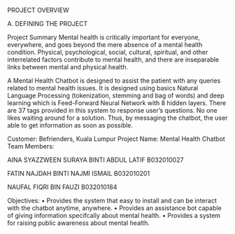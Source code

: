 PROJECT OVERVIEW

A. DEFINING THE PROJECT

Project Summary
Mental health is critically important for everyone, everywhere, and goes beyond the mere absence of a mental health condition. Physical, psychological, social, cultural, spiritual, and other interrelated factors contribute to mental health, and there are inseparable links between mental and physical health.

A Mental Health Chatbot is designed to assist the patient with any queries related to mental health issues. It is designed using basics Natural Language Processing (tokenization, stemming and bag of words) and deep learning which is Feed-Forward Neural Network with 8 hidden layers.  There are 37 tags provided in this system to response user’s questions. No one likes waiting around for a solution. Thus, by messaging the chatbot, the user able to get information as soon as possible.

Customer: Befrienders, Kuala Lumpur
Project Name:  Mental Health Chatbot
Team Members:

AINA SYAZZWEEN SURAYA BINTI ABDUL LATIF B032010027

FATIN NAJDAH BINTI NAJMI ISMAIL B032010201

NAUFAL FIQRI BIN FAUZI   B032010184

Objectives:
•	Provides the system that easy to install and can be interact with the chatbot anytime, anywhere.
•	Provides an assistance bot capable of giving information specifcally about mental health.
•	Provides a system for raising public awareness about mental health.
